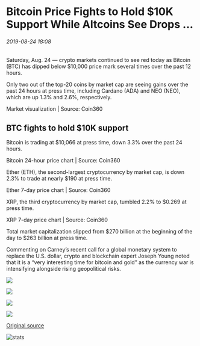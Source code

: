 # Bitcoin Price Fights to Hold $10K Support While Altcoins See Drops ...

###### 2019-08-24 18:08

Saturday, Aug. 24 — crypto markets continued to see red today as Bitcoin (BTC) has dipped below $10,000 price mark several times over the past 12 hours.

Only two out of the top-20 coins by market cap are seeing gains over the past 24 hours at press time, including Cardano (ADA) and NEO (NEO), which are up 1.3% and 2.6%, respectively.

Market visualization | Source: Coin360

## BTC fights to hold $10K support

Bitcoin is trading at $10,066 at press time, down 3.3% over the past 24 hours.

Bitcoin 24-hour price chart | Source: Coin360

Ether (ETH), the second-largest cryptocurrency by market cap, is down 2.3% to trade at nearly $190 at press time.

Ether 7-day price chart | Source: Coin360

XRP, the third cryptocurrency by market cap, tumbled 2.2% to $0.269 at press time.

XRP 7-day price chart | Source: Coin360

Total market capitalization slipped from $270 billion at the beginning of the day to $263 billion at press time.

Commenting on Carney’s recent call for a global monetary system to replace the U.S. dollar, crypto and blockchain expert Joseph Young noted that it is a “very interesting time for bitcoin and gold” as the currency war is intensifying alongside rising geopolitical risks.

![](https://s3.cointelegraph.com/storage/uploads/view/335b67bdaca417d9b662910fe68d4a6b.png)

![](https://s3.cointelegraph.com/storage/uploads/view/3f3a3df367fb4b01c4d596e3200369de.png)

![](https://s3.cointelegraph.com/storage/uploads/view/da863a5e5eaeeace1a2d4cf733a93e4f.png)

![](https://s3.cointelegraph.com/storage/uploads/view/f128553dc7ea904c45dcf3a3abb1d182.png)

[Original source](https://cointelegraph.com/news/bitcoin-price-fights-to-hold-10k-support-while-altcoins-see-drops)

![stats](https://c.statcounter.com/11760860/0/a89fa40b/1/ "stats")